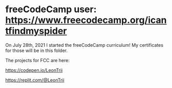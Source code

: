 # freeCodeCamp user: https://www.freecodecamp.org/icantfindmyspider

On July 28th, 2021 I started the freeCodeCamp curriculum! My certificates for those will be in this folder. 

The projects for FCC are here: 

https://codepen.io/LeonTrii

https://replit.com/@LeonTrii
